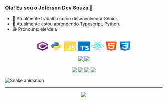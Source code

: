 ### Olá! Eu sou o Jeferson Dev Souza 👋

- 🔭 Atualmente trabalho como desenvolvedor Sênior.
- 🌱 Atualmente estou aprendendo Typescript, Python.
- 😁 Pronouns: ele/dele

<div style="display: inline_block" align="center"><br>
  <img align="center" alt="Jef-Csharp" height="30" width="40" src="https://raw.githubusercontent.com/devicons/devicon/master/icons/csharp/csharp-original.svg">
  <img align="center" alt="Jef-Python" height="30" width="40" src="https://raw.githubusercontent.com/devicons/devicon/master/icons/python/python-original.svg">
  <img align="center" alt="Jef-Js" height="30" width="40" src="https://raw.githubusercontent.com/devicons/devicon/master/icons/javascript/javascript-plain.svg">
  <img align="center" alt="Jef-Ts" height="30" width="40" src="https://raw.githubusercontent.com/devicons/devicon/master/icons/typescript/typescript-plain.svg">
  <img align="center" alt="Jef-React" height="30" width="40" src="https://raw.githubusercontent.com/devicons/devicon/master/icons/react/react-original.svg">
  <img align="center" alt="Jef-HTML" height="30" width="40" src="https://raw.githubusercontent.com/devicons/devicon/master/icons/html5/html5-original.svg">
  <img align="center" alt="Jef-CSS" height="30" width="40" src="https://raw.githubusercontent.com/devicons/devicon/master/icons/css3/css3-original.svg">
</div>

<br>
<div align=center>
  <a href="https://github.com/jefersondevsouza">
  <img height="170em" src="https://github-readme-stats.vercel.app/api?username=jefersondevsouza&show_icons=true&theme=dracula&include_all_commits=true&count_private=true"/>
  <img height="170em" src="https://github-readme-stats.vercel.app/api/top-langs/?username=jefersondevsouza&layout=compact&langs_count=7&theme=dracula"/>
</div>
<br>
 <div align="center">
     <a href="https://www.linkedin.com/in/jeferson-silveira-916a1027/" target="_blank"><img src="https://img.shields.io/badge/-LinkedIn-%230077B5?style=for-the-badge&logo=linkedin&logoColor=white" target="_blank"></a>
     <a href = "mailto:jefersoncomp@gmail.com"><img src="https://img.shields.io/badge/-Gmail-%23333?style=for-the-badge&logo=gmail&logoColor=white" target="_blank"></a>
     <a href="https://www.https://www.youtube.com/channel/UCcLZU9f4A4-ptoleRiVysRw" target="_blank"><img src="https://img.shields.io/badge/YouTube-FF0000?style=for-the-badge&logo=youtube&logoColor=white" target="_blank"></a>
  <a href="https://instagram.com/jefersonsilveira5" target="_blank"><img src="https://img.shields.io/badge/-Instagram-%23E4405F?style=for-the-badge&logo=instagram&logoColor=white" target="_blank"></a>
  </div>
  
  ![Snake animation](https://github.com/jefersondevsouza/jefersondevsouza/blob/output/github-contribution-grid-snake.svg)
  
 ---
 <p align="center">
   <img alingn="center" src="https://profile-counter.glitch.me/jefersondevsouza/count.svg" />
 </p>

